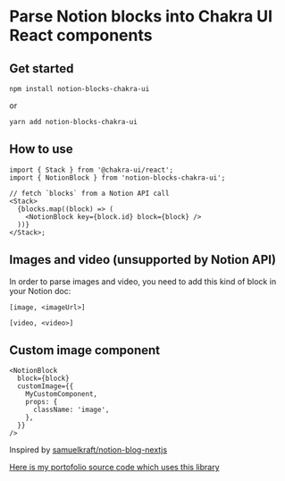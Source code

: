 # Parse Notion blocks into Chakra UI React components

## Get started

```shell
npm install notion-blocks-chakra-ui
```

or

```shell
yarn add notion-blocks-chakra-ui
```

## How to use

```tsx
import { Stack } from '@chakra-ui/react';
import { NotionBlock } from 'notion-blocks-chakra-ui';

// fetch `blocks` from a Notion API call
<Stack>
  {blocks.map((block) => (
    <NotionBlock key={block.id} block={block} />
  ))}
</Stack>;
```

## Images and video (unsupported by Notion API)

In order to parse images and video, you need to add this kind of block in your Notion doc:

```
[image, <imageUrl>]
```

```
[video, <video>]
```

## Custom image component

```tsx
<NotionBlock
  block={block}
  customImage={{
    MyCustomComponent,
    props: {
      className: 'image',
    },
  }}
/>
```

Inspired by [samuelkraft/notion-blog-nextjs](https://github.com/samuelkraft/notion-blog-nextjs)

[Here is my portofolio source code which uses this library](https://github.com/baptisteArno/baptistearno-dot-com)
